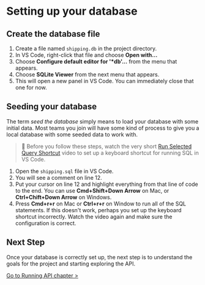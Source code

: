 # Setting up your database

## Create the database file

1. Create a file named `shipping.db` in the project directory.
2. In VS Code, right-click that file and choose **Open with...**
3. Choose **Configure default editor for '\*db'...** from the menu that appears.
4. Choose **SQLite Viewer** from the next menu that appears.
5. This will open a new panel in VS Code. You can immediately close that one for now.

## Seeding your database

The term _seed the database_ simply means to load your database with some initial data. Most teams you join will have some kind of process to give you a local database with some seeded data to work with.

> 🧨 Before you follow these steps, watch the very short [Run Selected Query Shortcut](https://watch.screencastify.com/v/uU2USCyA64opMoTrZXI9) video to set up a keyboard shortcut for running SQL in VS Code.

1. Open the `shipping.sql` file in VS Code.
2. You will see a comment on line 12.
3. Put your cursor on line 12 and highlight everything from that line of code to the end. You can use **Cmd+Shift+Down Arrow** on Mac, or **Ctrl+Chift+Down Arrow** on Windows.
4. Press **Cmd+r+r** on Mac or **Ctrl+r+r** on Window to run all of the SQL statements. If this doesn't work, perhaps you set up the keyboard shortcut incorrectly. Watch the video again and make sure the configuration is correct.

## Next Step

Once your database is correctly set up, the next step is to understand the goals for the project and starting exploring the API.

[Go to Running API chapter >](./SS_API_IMPERATIVE_INTRO.md)